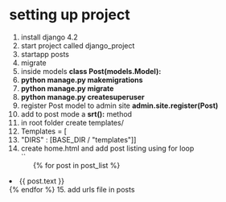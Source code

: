 # setting up project
1. install django 4.2
2. start project called django_project
3. startapp posts
4. migrate
5. inside models **class Post(models.Model):**
6. **python manage.py makemigrations**
7. **python manage.py migrate**
8. **python manage.py createsuperuser**
9. register Post model to admin site **admin.site.register(Post)**
10. add to post mode a **__srt__():** method 
11. in root folder create templates/
12. Templates = [
13. "DIRS" : [BASE_DIR / "templates"]]
14. create home.html and add post listing using for loop  
``<ul>
{% for post in post_list %}
<li>{{ post.text }}</li>
{% endfor %}
</ul>
15. add urls file in posts 
